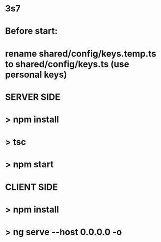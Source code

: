 # 3s7
# 
# Before start:
# 
# rename shared/config/keys.temp.ts to shared/config/keys.ts (use personal keys)
#
# SERVER SIDE
# > npm install
# > tsc
# > npm start
#
# CLIENT SIDE
# > npm install
# > ng serve --host 0.0.0.0 -o